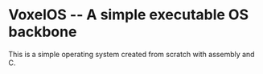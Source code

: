 # VoxelOS -- A simple executable OS backbone

This is a simple operating system created from scratch with assembly and C. 


